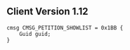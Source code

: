 ## Client Version 1.12

```rust,ignore
cmsg CMSG_PETITION_SHOWLIST = 0x1BB {
    Guid guid;    
}

```
